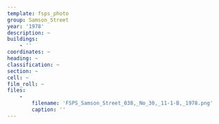 ```yaml
---
template: fsps_photo
group: Samson_Street
year: '1978'
description: ~
buildings:
    - ''
coordinates: ~
heading: ~
classification: ~
section: ~
cell: ~
film_roll: ~
files:
    -
        filename: 'FSPS_Samson_Street_038,_No_30,_11-1-B,_1978.png'
        caption: ''
---
```


